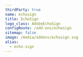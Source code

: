 ```yaml
---
thirdParty: true
name: echosign
title: EchoSign
logo_class: AdobeEchoSign
configRoute: /add-ons/echosign
sitemap: false
image: /media/addons/echosign.svg
alias:
  - echo-sign
---
```

